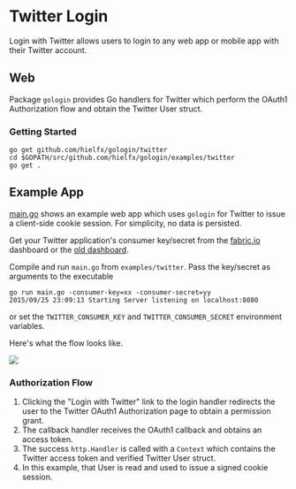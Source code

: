 
# Twitter Login

Login with Twitter allows users to login to any web app or mobile app with their Twitter account.

## Web

Package `gologin` provides Go handlers for Twitter which perform the OAuth1 Authorization flow and obtain the Twitter User struct.

### Getting Started

    go get github.com/hielfx/gologin/twitter
    cd $GOPATH/src/github.com/hielfx/gologin/examples/twitter
    go get .

## Example App

[main.go](main.go) shows an example web app which uses `gologin` for Twitter to issue a client-side cookie session. For simplicity, no data is persisted.

Get your Twitter application's consumer key/secret from the [fabric.io](https://fabric.io) dashboard or the [old dashboard](https://apps.twitter.com/).

Compile and run `main.go` from `examples/twitter`. Pass the key/secret as arguments to the executable

    go run main.go -consumer-key=xx -consumer-secret=yy
    2015/09/25 23:09:13 Starting Server listening on localhost:8080

or set the `TWITTER_CONSUMER_KEY` and `TWITTER_CONSUMER_SECRET` environment variables.

Here's what the flow looks like.

<img src="https://storage.googleapis.com/dghubble/twitter-web-login.gif">

### Authorization Flow

1. Clicking the "Login with Twitter" link to the login handler redirects the user to the Twitter OAuth1 Authorization page to obtain a permission grant.
2. The callback handler receives the OAuth1 callback and obtains an access token.
3. The success `http.Handler` is called with a `Context` which contains the Twitter access token and verified Twitter User struct.
4. In this example, that User is read and used to issue a signed cookie session.

